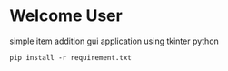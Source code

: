 <h1>Welcome User</h1>

<p>simple item addition gui application using tkinter python </p>

```pip install -r requirement.txt```
